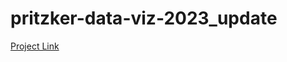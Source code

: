 # pritzker-data-viz-2023_update
 
[Project Link](https://github.com/yuanfang313/pritzker-data-viz-2023_update)

